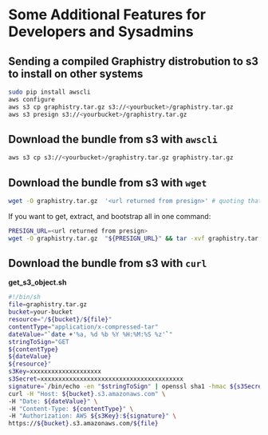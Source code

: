 # Some Additional Features for Developers and Sysadmins

## Sending a compiled Graphistry distrobution to s3 to install on other systems
```bash
sudo pip install awscli
aws configure
aws s3 cp graphistry.tar.gz s3://<yourbucket>/graphistry.tar.gz
aws s3 presign s3://<yourbucket>/graphistry.tar.gz
```

## Download the bundle from s3 with `awscli`

```bash
aws s3 cp s3://<yourbucket>/graphistry.tar.gz graphistry.tar.gz
```

## Download the bundle from s3 with `wget`

```bash
wget -O graphistry.tar.gz  '<url returned from presign>' # quoting that string is important
```

If you want to get, extract, and bootstrap all in one command:
```bash
PRESIGN_URL=<url returned from presign>
wget -O graphistry.tar.gz  "${PRESIGN_URL}" && tar -xvf graphistry.tar.gz && ./bootstrap.sh [rhel|ubuntu]
```

## Download the bundle from s3 with `curl`

**get_s3_object.sh**
```bash
#!/bin/sh
file=graphistry.tar.gz
bucket=your-bucket
resource="/${bucket}/${file}"
contentType="application/x-compressed-tar"
dateValue="`date +'%a, %d %b %Y %H:%M:%S %z'`"
stringToSign="GET
${contentType}
${dateValue}
${resource}"
s3Key=xxxxxxxxxxxxxxxxxxxx
s3Secret=xxxxxxxxxxxxxxxxxxxxxxxxxxxxxxxxxxxxxxxx
signature=`/bin/echo -en "$stringToSign" | openssl sha1 -hmac ${s3Secret} -binary | base64`
curl -H "Host: ${bucket}.s3.amazonaws.com" \
-H "Date: ${dateValue}" \
-H "Content-Type: ${contentType}" \
-H "Authorization: AWS ${s3Key}:${signature}" \
https://${bucket}.s3.amazonaws.com/${file}
```